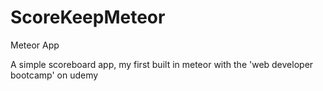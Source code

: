 # ScoreKeepMeteor
Meteor App

A simple scoreboard app, my first built in meteor with the 'web developer bootcamp' on udemy
